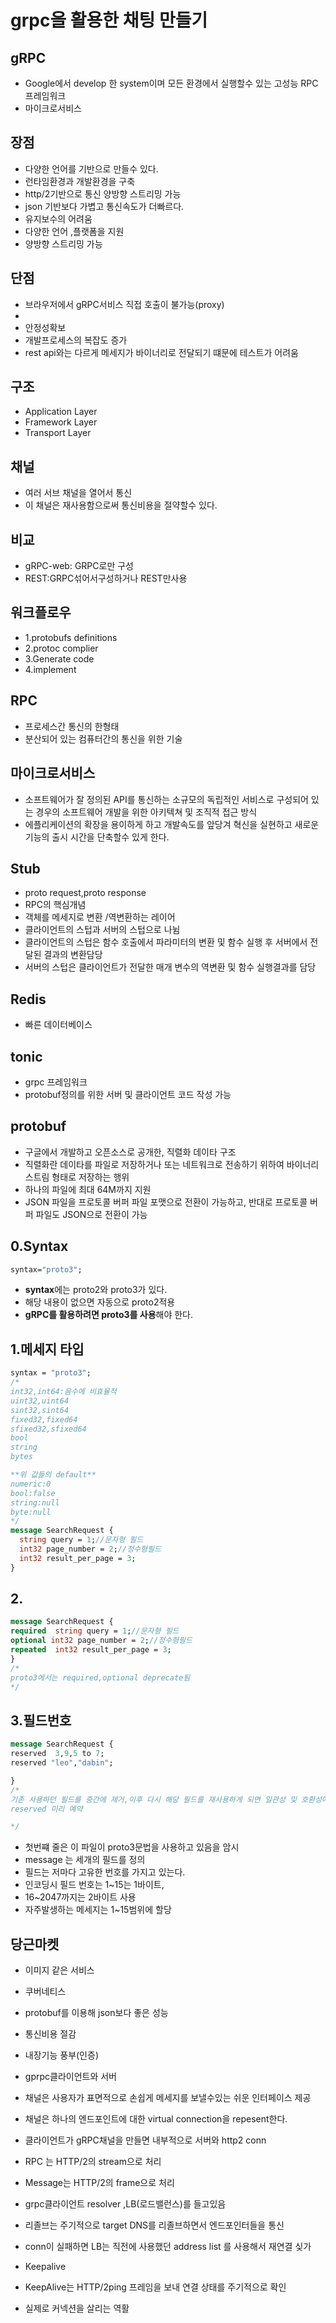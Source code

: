 # grpc을 활용한 채팅 만들기

## gRPC

- Google에서 develop 한 system이며 모든 환경에서 실행할수 있는 고성능 RPC프레임워크
- 마이크로서비스

## 장점

- 다양한 언어를 기반으로 만들수 있다.
- 런타임환경과 개발환경을 구축
- http/2기반으로 통신 양방향 스트리밍 가능
- json 기반보다 가볍고 통신속도가 더빠르다.
- 유지보수의 어려움
- 다양한 언어 ,플랫폼을 지원
- 양방향 스트리밍 가능

## 단점

- 브라우저에서 gRPC서비스 직접 호출이 불가능(proxy)
-
- 안정성확보
- 개발프로세스의 복잡도 증가
- rest api와는 다르게 메세지가 바이너리로 전달되기 떄문에 테스트가 어려움

## 구조

- Application Layer
- Framework Layer
- Transport Layer

## 채널

- 여러 서브 채널을 열어서 통신
- 이 채널은 재사용함으로써 통신비용을 절약할수 있다.

## 비교

- gRPC-web: GRPC로만 구성
- REST:GRPC섞어서구성하거나 REST만사용

## 워크플로우

- 1.protobufs definitions
- 2.protoc complier
- 3.Generate code
- 4.implement

## RPC

- 프로세스간 통신의 한형태
- 분산되어 있는 컴퓨터간의 통신을 위한 기술

## 마이크로서비스

- 소프트웨어가 잘 정의된 API를 통신하는 소규모의 독립적인 서비스로 구성되어 있는 경우의 소프트웨어 개발을 위한 아키텍쳐 및 조직적 접근 방식
- 에플리케이션의 확장을 용이하게 하고 개발속도를 앞당겨 혁신을 실현하고 새로운 기능의 출시 시간을 단축할수 있게 한다.

## Stub

- proto request,proto response
- RPC의 핵심개념
- 객체를 메세지로 변환 /역변환하는 레이어
- 클라이언트의 스텁과 서버의 스텁으로 나뉨
- 클라이언트의 스텁은 함수 호출에서 파라미터의 변환 및 함수 실행 후 서버에서 전달된 결과의 변환담당
- 서버의 스텁은 클라이언트가 전달한 매개 변수의 역변환 및 함수 실행결과를 담당

## Redis

- 빠른 데이터베이스

## tonic

- grpc 프레임워크
- protobuf정의를 위한 서버 및 클라이언트 코드 작성 가능

## protobuf

- 구글에서 개발하고 오픈소스로 공개한, 직렬화 데이타 구조
- 직렬화란 데이타를 파일로 저장하거나 또는 네트워크로 전송하기 위하여 바이너리 스트림 형태로 저장하는 행위
- 하나의 파일에 최대 64M까지 지원
- JSON 파일을 프로토콜 버퍼 파일 포맷으로 전환이 가능하고, 반대로 프로토콜 버퍼 파일도 JSON으로 전환이 가능

## 0.Syntax

```proto
syntax="proto3";
```

- **syntax**에는 proto2와 proto3가 있다.
- 해당 내용이 없으면 자동으로 proto2적용
- **gRPC를 활용하려면 proto3를 사용**해야 한다.

## 1.메세지 타입

```proto
syntax = "proto3";
/*
int32,int64:음수에 비효율적
uint32,uint64
sint32,sint64
fixed32,fixed64
sfixed32,sfixed64
bool
string
bytes

**위 값들의 default**
numeric:0
bool:false
string:null
byte:null
*/
message SearchRequest {
  string query = 1;//문자형 필드
  int32 page_number = 2;//정수형필드
  int32 result_per_page = 3;
}
```

## 2.

```proto
message SearchRequest {
required  string query = 1;//문자형 필드
optional int32 page_number = 2;//정수형필드
repeated  int32 result_per_page = 3;
}
/*
proto3에서는 required,optional deprecate됨
*/
```

## 3.필드번호

```proto
message SearchRequest {
reserved  3,9,5 to 7;
reserved "leo","dabin";

}
/*
기존 사용하던 필드를 중간에 제거,이후 다시 해당 필드를 재사용하게 되면 일관성 및 호환성에 장애를 초래
reserved 미리 예약

*/
```

- 첫번쨰 줄은 이 파일이 proto3문법을 사용하고 있음을 암시
- message 는 세개의 필드를 정의
- 필드는 저마다 고유한 번호를 가지고 있는다.
- 인코딩시 필드 번호는 1~15는 1바이트,
- 16~2047까지는 2바이트 사용
- 자주발생하는 메세지는 1~15범위에 할당

## 당근마켓

- 이미지 같은 서비스
- 쿠버네티스
- protobuf를 이용해 json보다 좋은 성능
- 통신비용 절감
- 내장기능 풍부(인증)

- gprpc클라이언트와 서버

- 채널은 사용자가 표면적으로 손쉽게 메세지를 보낼수있는 쉬운 인터페이스 제공
- 채널은 하나의 엔드포인트에 대한 virtual connection을 repesent한다.
- 클라이언트가 gRPC채널을 만들면 내부적으로 서버와 http2 conn
- RPC 는 HTTP/2의 stream으로 처리
- Message는 HTTP/2의 frame으로 처리
- grpc클라이언트 resolver ,LB(로드밸런스)를 들고있음
- 리졸브는 주기적으로 target DNS를 리졸브하면서 엔드포인터들을 통신
- conn이 실패하면 LB는 직전에 사용했던 address list 를 사용해서 재연결 싲가

- Keepalive
- KeepAlive는 HTTP/2ping 프레임을 보내 연결 상태를 주기적으로 확인
- 실제로 커넥션을 살리는 역활
